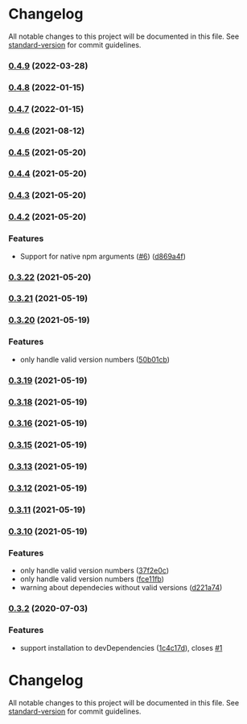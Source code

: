 # Changelog

All notable changes to this project will be documented in this file. See [standard-version](https://github.com/conventional-changelog/standard-version) for commit guidelines.

### [0.4.9](https://github.com/alxlchnr/transitive-peerdeps/compare/v0.4.8...v0.4.9) (2022-03-28)

### [0.4.8](https://github.com/alxlchnr/transitive-peerdeps/compare/v0.4.7...v0.4.8) (2022-01-15)

### [0.4.7](https://github.com/alxlchnr/transitive-peerdeps/compare/v0.4.6...v0.4.7) (2022-01-15)

### [0.4.6](https://github.com/alxlchnr/transitive-peerdeps/compare/v0.4.5...v0.4.6) (2021-08-12)

### [0.4.5](https://github.com/alxlchnr/transitive-peerdeps/compare/v0.4.4...v0.4.5) (2021-05-20)

### [0.4.4](https://github.com/alxlchnr/transitive-peerdeps/compare/v0.4.3...v0.4.4) (2021-05-20)

### [0.4.3](https://github.com/alxlchnr/transitive-peerdeps/compare/v0.4.2...v0.4.3) (2021-05-20)

### [0.4.2](https://github.com/alxlchnr/transitive-peerdeps/compare/v0.3.22...v0.4.2) (2021-05-20)


### Features

* Support for native npm arguments ([#6](https://github.com/alxlchnr/transitive-peerdeps/issues/6)) ([d869a4f](https://github.com/alxlchnr/transitive-peerdeps/commit/d869a4f155246266af2048d91d53cac4de87fabd))

### [0.3.22](https://github.com/alxlchnr/transitive-peerdeps/compare/v0.3.21...v0.3.22) (2021-05-20)

### [0.3.21](https://github.com/alxlchnr/transitive-peerdeps/compare/v0.3.20...v0.3.21) (2021-05-19)

### [0.3.20](https://github.com/alxlchnr/transitive-peerdeps/compare/v0.3.19...v0.3.20) (2021-05-19)


### Features

* only handle valid version numbers ([50b01cb](https://github.com/alxlchnr/transitive-peerdeps/commit/50b01cbec98c7291950e993267c669382d3f2b42))

### [0.3.19](https://github.com/alxlchnr/transitive-peerdeps/compare/v0.3.18...v0.3.19) (2021-05-19)

### [0.3.18](https://github.com/alxlchnr/transitive-peerdeps/compare/v0.3.16...v0.3.18) (2021-05-19)

### [0.3.16](https://github.com/alxlchnr/transitive-peerdeps/compare/v0.3.15...v0.3.16) (2021-05-19)

### [0.3.15](https://github.com/alxlchnr/transitive-peerdeps/compare/v0.3.13...v0.3.15) (2021-05-19)

### [0.3.13](https://github.com/alxlchnr/transitive-peerdeps/compare/v0.3.12...v0.3.13) (2021-05-19)

### [0.3.12](https://github.com/alxlchnr/transitive-peerdeps/compare/v0.3.11...v0.3.12) (2021-05-19)

### [0.3.11](https://github.com/alxlchnr/transitive-peerdeps/compare/v0.3.10...v0.3.11) (2021-05-19)

### [0.3.10](https://github.com/alxlchnr/transitive-peerdeps/compare/v0.3.3...v0.3.10) (2021-05-19)


### Features

* only handle valid version numbers ([37f2e0c](https://github.com/alxlchnr/transitive-peerdeps/commit/37f2e0c73ef98ced39ecf5af0e9a0ac929e157bf))
* only handle valid version numbers ([fce11fb](https://github.com/alxlchnr/transitive-peerdeps/commit/fce11fb720afaa17b43d2521f58ea4b892e72970))
* warning about dependecies without valid versions ([d221a74](https://github.com/alxlchnr/transitive-peerdeps/commit/d221a74e092845c6c2eb092ab387bf43edc318ee))

### [0.3.2](https://github.com/alxlchnr/transitive-peerdeps/compare/v0.3.1...v0.3.2) (2020-07-03)


### Features

* support installation to devDependencies ([1c4c17d](https://github.com/alxlchnr/transitive-peerdeps/commit/1c4c17db5a623a51f4c6ccfcba01d609fa8c1722)), closes [#1](https://github.com/alxlchnr/transitive-peerdeps/issues/1)

# Changelog

All notable changes to this project will be documented in this file. See [standard-version](https://github.com/conventional-changelog/standard-version) for commit guidelines.
